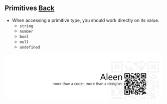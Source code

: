 ## Primitives [**Back**](./../types.md)

- When accessing a primitive type, you should work directly on its value.
    - `string`
    - `number`
    - `bool`
    - `null`
    - `undefined`

<a href="http://aleen42.github.io/" target="_blank" ><img src="./../../pic/tail.gif"></a>